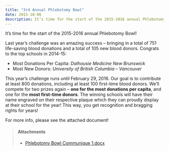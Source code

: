 ```yaml
---
title: "3rd Annual Phlebotomy Bowl"
date: 2015-10-06
description: It’s time for the start of the 2015-2016 annual Phlebotomy Bowl! Last year’s challenge was an amazing success &ndash; bringing in a total of 751 life-saving blood donations and a total of 105 new blood donors.
---
```


It’s time for the start of the 2015-2016 annual Phlebotomy Bowl!

Last year’s challenge was an amazing success – bringing in a total of 751 life-saving blood donations and a total of 105 new blood donors. Congrats to the top schools in 2014-15:

- Most Donations Per Capita: *Dalhousie Medicine New Brunswick*
- Most New Donors: *University of British Columbia &ndash; Vancouver*

This year’s challenge runs until February 29, 2016. Our goal is to contribute at least 800 donations, including at least 100 first-time blood donors. We’ll compete for two prizes again – **one for the most donations per capita**, and one for the **most first-time donors**. The winning schools will have their name engraved on their respective plaque which they can proudly display at their school for the year! This way, you get recognition and bragging rights for years!

For more info, please see the attached document!

> #### **Attachments**
> - <a href="/files/updates/Phlebotomy%20Bowl%20Communique%201.docx">Phlebotomy Bowl Communique 1.docx</a>